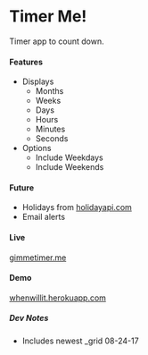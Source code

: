 # Timer Me!

Timer app to count down.

#### Features

- Displays
  - Months
  - Weeks
  - Days
  - Hours
  - Minutes
  - Seconds
- Options
  - Include Weekdays
  - Include Weekends

#### Future

- Holidays from [holidayapi.com](http://holidayapi.com)
- Email alerts

#### Live

[gimmetimer.me](http://gimmetimer.me)

#### Demo

[whenwillit.herokuapp.com](https://whenwillit.herokuapp.com/)

##### Dev Notes

- Includes newest _grid 08-24-17
